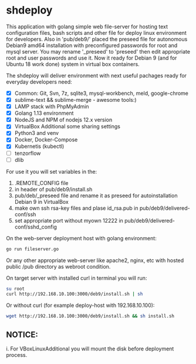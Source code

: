 shdeploy
========

This application with golang simple web file-server for hosting text configuration files, bash scripts and other file for deploy linux environment for developers. Also in 'pub/deb9/' placed the preseed file for autonomous Debian9 amd64 installation with preconfigured passwords for root and mysql server. You may rename '_preseed' to 'preseed' then edit appropriate root and user passwords and use it. 
Now it ready for Debian 9 (and for Ubuntu 18 work done) system in virtual box containers.

The shdeploy will deliver environment with next useful pachages ready for everyday developers need:

- [x] Common: Git, Svn, 7z, sqlite3, mysql-workbench, meld, google-chrome
- [X] sublime-text && sublime-merge - awesome tools:)
- [x] LAMP stack with PhpMyAdmin
- [x] Golang 1.13 environment
- [x] NodeJS and NPM of nodejs 12.x version
- [x] VirtualBox Additional some sharing settings
- [x] Python3 and venv
- [x] Docker, Docker-Compose
- [x] Kubernetis (kubectl)
- [ ] tenzorflow 
- [ ] dlib

For use it you will set variables in the:

 1) .REMOTE_CONFIG file
 2) in header of pub/deb9/install.sh
 3) pub/deb/_preseed file and rename it as preseed for autoinstallation Debian 9 in VirtualBox
 4) make own ssh rsa-key files and plase id_rsa.pub in pub/deb9/delivered-conf/ssh
 5) set appropriate port without myown 12222 in pub/deb9/delivered-conf/sshd_config

On the web-server deployment host with golang environment:

 ```bash
 go run fileserver.go
```
Or any other appropriate web-server like apache2, nginx, etc with hosted public /pub directory as webroot condition.

On target server with installed curl in terminal you will run:

```bash
su root
curl http://192.168.10.100:3000/deb9/install.sh | sh
```

Or without curl (for example deploy-host with 192.168.10.100):

```bash
wget http://192.168.10.100:3000/deb9/install.sh && sh install.sh
```

NOTICE: 
-------
i. For VBoxLinuxAdditional you will mount the disk before deployment process.
